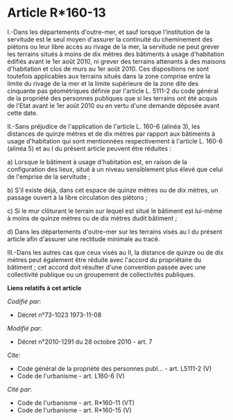 # Article R*160-13

I.-Dans les départements d'outre-mer, et sauf lorsque l'institution de la servitude est le seul moyen d'assurer la continuité
du cheminement des piétons ou leur libre accès au rivage de la mer, la servitude ne peut grever les terrains situés à moins
de dix mètres des bâtiments à usage d'habitation édifiés avant le 1er août 2010, ni grever des terrains attenants à des
maisons d'habitation et clos de murs au 1er août 2010. Ces dispositions ne sont toutefois applicables aux terrains situés
dans la zone comprise entre la limite du rivage de la mer et la limite supérieure de la zone dite des cinquante pas
géométriques définie par l'article L. 5111-2 du code général de la propriété des personnes publiques que si les terrains ont
été acquis de l'Etat avant le 1er août 2010 ou en vertu d'une demande déposée avant cette date. 

II.-Sans préjudice de l'application de l'article L. 160-6 (alinéa 3), les distances de quinze mètres et de dix mètres par
rapport aux bâtiments à usage d'habitation qui sont mentionnées respectivement à l'article L. 160-6 (alinéa 5) et au I du
présent article peuvent être réduites : 

a) Lorsque le bâtiment à usage d'habitation est, en raison de la configuration des lieux, situé à un niveau sensiblement plus
élevé que celui de l'emprise de la servitude ; 

b) S'il existe déjà, dans cet espace de quinze mètres ou de dix mètres, un passage ouvert à la libre circulation des
piétons ; 

c) Si le mur clôturant le terrain sur lequel est situé le bâtiment est lui-même à moins de quinze mètres ou de dix mètres
dudit bâtiment ; 

d) Dans les départements d'outre-mer sur les terrains visés au I du présent article afin d'assurer une rectitude minimale au
tracé. 

III.-Dans les autres cas que ceux visés au II, la distance de quinze ou de dix mètres peut également être réduite avec
l'accord du propriétaire du bâtiment ; cet accord doit résulter d'une convention passée avec une collectivité publique ou un
groupement de collectivités publiques.

**Liens relatifs à cet article**

_Codifié par_:

  - Décret n°73-1023 1973-11-08

_Modifié par_:

  - Décret n°2010-1291 du 28 octobre 2010 - art. 7

_Cite_:

  - Code général de la propriété des personnes publ... - art. L5111-2 (V)
  - Code de l'urbanisme - art. L160-6 (V)

_Cité par_:

  - Code de l'urbanisme - art. R*160-11 (VT)
  - Code de l'urbanisme - art. R*160-15 (V)
